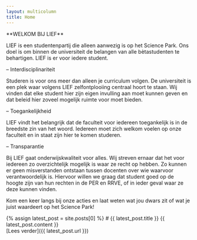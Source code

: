 ```yaml
---
layout: multicolumn
title: Home
---
```

<article markdown="block">
**WELKOM BIJ LIEF**

LIEF is een studentenpartij die alleen aanwezig is op het Science Park. Ons doel is om binnen de universiteit de belangen van alle bètastudenten te behartigen. LIEF is er voor iedere student.

– Interdisciplinariteit

Studeren is voor ons meer dan alleen je curriculum volgen. De universiteit is een plek waar volgens LIEF zelfontplooiing centraal hoort te staan. Wij vinden dat elke student hier zijn eigen invulling aan moet kunnen geven en dat beleid hier zoveel mogelijk ruimte voor moet bieden.

– Toegankelijkheid

LIEF vindt het belangrijk dat de faculteit voor iedereen toegankelijk is in de breedste zin van het woord. Iedereen moet zich welkom voelen op onze faculteit en in staat zijn hier te komen studeren.

– Transparantie

Bij LIEF gaat onderwijskwaliteit voor alles. Wij streven ernaar dat het voor iedereen zo overzichtelijk mogelijk is waar ze recht op hebben. Zo kunnen er geen misverstanden ontstaan tussen docenten over wie waarvoor verantwoordelijk is. Hiervoor willen we graag dat student goed op de hoogte zijn van hun rechten in de PER en RRVE, of in ieder geval waar ze deze kunnen vinden.

Kom een keer langs bij onze acties en laat weten wat jou dwars zit of wat je juist waardeert op het Science Park!
</article>
<aside class="update_preview" markdown="block">
{% assign latest_post = site.posts[0] %}
# {{ latest_post.title }}
{{ latest_post.content }}
<div class="update_read_more" markdown="block">
[Lees verder]({{ latest_post.url }})
</div>
</aside>
